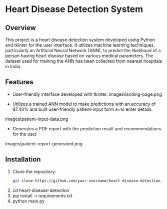# Heart Disease Detection System

## Overview
This project is a heart disease detection system developed using Python and tkinter for the user interface. It utilizes machine learning techniques, particularly an Artificial Neural Network (ANN), to predict the likelihood of a person having heart disease based on various medical parameters. The dataset used for training the ANN has been collected from nearest hospitals in India.

## Features
- User-friendly interface developed with tkinter.
images\landing-page.png

- Utilizes a trained ANN model to make predictions with an accuracy of 97.40% and built user-friendly patient-input form a=to enter details.

images\patient-input-data.png
- Generates a PDF report with the prediction result and recommendations for the user.

images\patient-report-generated.png
## Installation
1. Clone the repository:
   ```bash
   git clone https://github.com/your-username/heart-disease-detection.git
2. cd heart-disease-detection
3. pip install -r requirements.txt
4. python main.py




